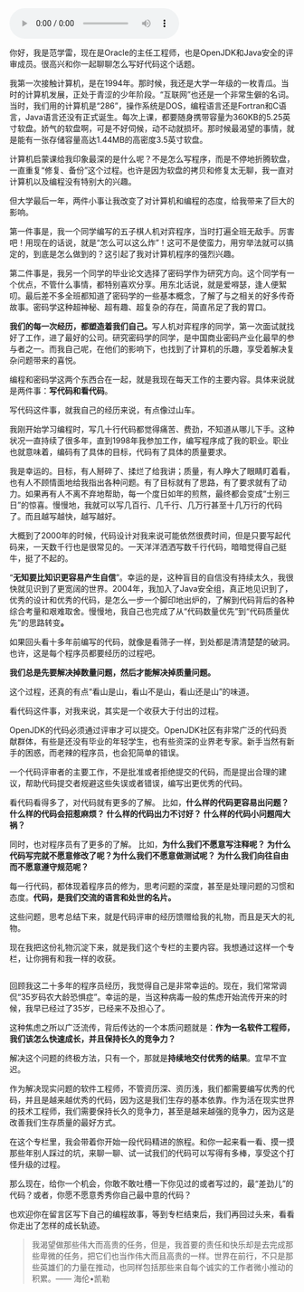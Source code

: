 <audio title="开篇词 _ 你写的每一行代码，都是你的名片" src="https://static001.geekbang.org/resource/audio/11/3c/11c41a0fec089a1597b242f1ebc43a3c.mp3" controls="controls"></audio> 
<p>你好，我是范学雷，现在是Oracle的主任工程师，也是OpenJDK和Java安全的评审成员。很高兴和你一起聊聊怎么写好代码这个话题。</p><p>我第一次接触计算机，是在1994年。那时候，我还是大学一年级的一枚青瓜。当时的计算机发展，正处于青涩的少年阶段。“互联网”也还是一个非常生僻的名词。当时，我们用的计算机是“286”，操作系统是DOS，编程语言还是Fortran和C语言，Java语言还没有正式诞生。每次上课，都要随身携带容量为360KB的5.25英寸软盘。娇气的软盘啊，可是不好伺候，动不动就损坏。那时候最渴望的事情，就是能有一张存储容量高达1.44MB的高密度3.5英寸软盘。</p><p>计算机启蒙课给我印象最深的是什么呢？不是怎么写程序，而是不停地折腾软盘，一直重复“修复、备份”这个过程。也许是因为软盘的拷贝和修复太无聊，我一直对计算机以及编程没有特别大的兴趣。</p><p>但大学最后一年，两件小事让我改变了对计算机和编程的态度，给我带来了巨大的影响。</p><p>第一件事是，我一个同学编写的五子棋人机对弈程序，当时打遍全班无敌手。厉害吧！用现在的话说，就是“怎么可以这么炸”！这可不是使蛮力，用穷举法就可以搞定的，到底是怎么做到的？这引起了我对计算机程序的强烈兴趣。</p><!-- [[[read_end]]] --><p>第二件事是，我另一个同学的毕业论文选择了密码学作为研究方向。这个同学有一个优点，不管什么事情，都特别喜欢分享。用东北话说，就是爱嘚瑟，逢人便絮叨。最后差不多全班都知道了密码学的一些基本概念，了解了与之相关的好多传奇故事。密码学这种超神秘、超有趣、超复杂的存在，简直吊足了我的胃口。</p><p><strong>我们的每一次经历，都塑造着我们自己。</strong>写人机对弈程序的同学，第一次面试就找好了工作，进了最好的公司。研究密码学的同学，是中国商业密码产业化最早的参与者之一。而我自己呢，在他们的影响下，也找到了计算机的乐趣，享受着解决复杂问题带来的喜悦。</p><p>编程和密码学这两个东西合在一起，就是我现在每天工作的主要内容。具体来说就是两件事：<strong>写代码和看代码</strong>。</p><p>写代码这件事，就我自己的经历来说，有点像过山车。</p><p>我刚开始学习编程时，写几十行代码都觉得痛苦、费劲，不知道从哪儿下手。这种状况一直持续了很多年，直到1998年我参加工作，编写程序成了我的职业。职业也就意味着，编码有了具体的目标，代码有了具体的质量要求。</p><p>我是幸运的。目标，有人掰碎了、揉烂了给我讲；质量，有人睁大了眼睛盯着看，也有人不顾情面地给我指出各种问题。有了目标就有了思路，有了要求就有了动力。如果再有人不离不弃地帮助，每一个度日如年的煎熬，最终都会变成“士别三日”的惊喜。慢慢地，我就可以写几百行、几千行、几万行甚至十几万行的代码了。而且越写越快，越写越好。</p><p>大概到了2000年的时候，代码设计对我来说可能依然很费时间，但是只要写起代码来，一天数千行也是很常见的。一天洋洋洒洒写数千行代码，暗暗觉得自己挺牛，挺了不起的。</p><p>“<strong>无知要比知识更容易产生自信</strong>”。幸运的是，这种盲目的自信没有持续太久，我很快就见识到了更宽阔的世界。2004年，我加入了Java安全组，真正地见识到了，优秀的设计和优秀的代码，是怎么一步一个脚印地出炉的，了解到代码背后的各种综合考量和艰难取舍。慢慢地，我自己也完成了从“代码数量优先”到“代码质量优先”的思路转变<strong>。</strong></p><p>如果回头看十多年前编写的代码，就像是看筛子一样，到处都是清清楚楚的破洞。也许，这是每个程序员都要经历的过程吧。</p><p><strong>我们总是先要解决掉数量问题，然后才能解决掉质量问题。</strong></p><p>这个过程，还真的有点“看山是山，看山不是山，看山还是山”的味道。</p><p>看代码这件事，对我来说，其实是一个收获大于付出的过程。</p><p>OpenJDK的代码必须通过评审才可以提交。OpenJDK社区有非常广泛的代码贡献群体，有些是还没有毕业的年轻学生，也有些资深的业界老专家。新手当然有新手的困惑，而老辣的程序员，也会犯简单的错误。</p><p>一个代码评审者的主要工作，不是批准或者拒绝提交的代码，而是提出合理的建议，帮助代码提交者规避这些失误或者错误，编写出更优秀的代码。</p><p>看代码看得多了，对代码就有更多的了解。 比如，<strong>什么样的代码更容易出问题？ 什么样的代码会招惹麻烦？ 什么样的代码出力不讨好？ 什么样的代码小问题闯大祸？</strong></p><p>同时，也对程序员有了更多的了解。 比如，<strong>为什么我们不愿意写注释呢？ 为什么代码写完就不愿意修改了呢？为什么我们不愿意做测试呢？ 为什么我们向往自由而不愿意遵守规范呢？</strong></p><p>每一行代码，都体现着程序员的修为，思考问题的深度，甚至是处理问题的习惯和态度。<strong>代码，是我们交流的语言和处世的名片。</strong></p><p>这些问题，思考总结下来，就是代码评审的经历馈赠给我的礼物，而且是天大的礼物。</p><p>现在我把这份礼物沉淀下来，就是我们这个专栏的主要内容。我想通过这样一个专栏，让你拥有和我一样的收获。</p><p><img src="https://static001.geekbang.org/resource/image/56/f6/56a1b164ece4b2c70ee4e49521eb06f6.jpg" alt=""></p><p>回顾我这二十多年的程序员经历，我觉得自己是非常幸运的。现在，我们常常调侃“35岁码农大龄恐惧症”。幸运的是，当这种病毒一般的焦虑开始流传开来的时候，我早已经过了35岁，已经来不及担心了。</p><p>这种焦虑之所以广泛流传，背后传达的一个本质问题就是：<strong>作为一名软件工程师，我们该怎么快速成长，并且保持长久的竞争力？</strong></p><p>解决这个问题的终极方法，只有一个，那就是<strong>持续地交付优秀的结果</strong>。宜早不宜迟。</p><p>作为解决现实问题的软件工程师，不管资历深、资历浅，我们都需要编写优秀的代码，并且是越来越优秀的代码，因为这是我们生存的基本依靠。作为活在现实世界的技术工程师，我们需要保持长久的竞争力，甚至是越来越强的竞争力，因为这是改善我们生存质量的最好方式。</p><p>在这个专栏里，我会带着你开始一段代码精进的旅程。和你一起来看一看、摸一摸那些年别人踩过的坑，来聊一聊、试一试我们的代码可以写得有多棒，享受这个打怪升级的过程。</p><p>那么现在，给你一个机会，你敢不敢吐槽一下你见过的或者写过的，最“差劲儿”的代码？或者，你愿不愿意秀秀你自己最中意的代码？</p><p>也欢迎你在留言区写下自己的编程故事，等到专栏结束后，我们再回过头来，看看你走出了怎样的成长轨迹。</p><blockquote>
<p>我渴望做那些伟大而高贵的任务，但是，我首要的责任和快乐却是去完成那些卑微的任务，把它们也当作伟大而且高贵的一样。世界在前行，不只是那些英雄们的力量在推动，也同样包括那些来自每个诚实的工作者微小推动的积累。—— 海伦•凯勒</p>
</blockquote><p><img src="https://static001.geekbang.org/resource/image/5a/98/5a96a612403912b80de030e742e2e598.jpg" alt=""></p>